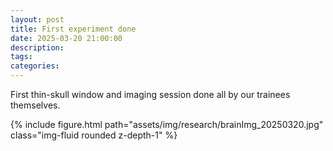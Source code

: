 ```yaml
---
layout: post
title: First experiment done
date: 2025-03-20 21:00:00
description: 
tags:
categories: 
---
```

First thin-skull window and imaging session done all by our trainees themselves.

<div class="row mt-13">
    <div class="col-sm mt-3 mt-md-0">
        {% include figure.html path="assets/img/research/brainImg_20250320.jpg" class="img-fluid rounded z-depth-1" %}
    </div>
</div>
<div class="caption">
</div>